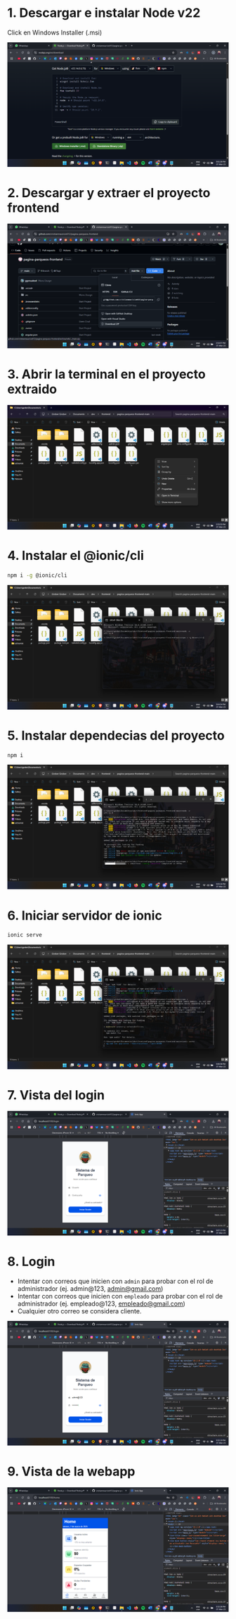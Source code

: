 # 1. Descargar e instalar Node v22

Click en Windows Installer (.msi)

![](./1.download.node.png)

# 2. Descargar y extraer el proyecto frontend

![](./2.download.frontend.png)

# 3. Abrir la terminal en el proyecto extraido

![](./3.open.terminal.png)

# 4. Instalar el @ionic/cli

```bash
npm i -g @ionic/cli
```

![](./4.install.ionic.client.global.png)

# 5. Instalar dependecias del proyecto

```bash
npm i
```

![](./5.install.dependencies.png)

# 6. Iniciar servidor de ionic

```bash
ionic serve
```

![](./6.start.ionic.server.png)

# 7. Vista del login

![](./7.login.png)

# 8. Login

- Intentar con correos que inicien con `admin` para probar con el rol de administrador (ej. admin@123, admin@gmail.com)
- Intentar con correos que inicien con `empleado` para probar con el rol de administrador (ej. empleado@123, empleado@gmail.com)
- Cualquier otro correo se considera cliente.

![](./8.login.png)

# 9. Vista de la webapp

![](./9.view.png)
